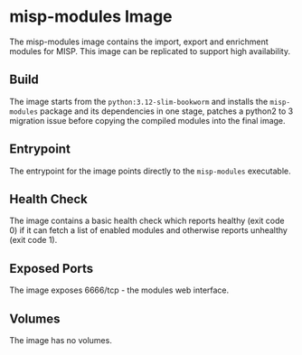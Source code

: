 <!--
SPDX-FileCopyrightText: 2024 Jisc Services Limited
SPDX-FileContributor: Joe Pitt
SPDX-FileContributor: James Ellor

SPDX-License-Identifier: GPL-3.0-only
-->
# misp-modules Image

The misp-modules image contains the import, export and enrichment modules for MISP. This image can
be replicated to support high availability.

## Build

The image starts from the `python:3.12-slim-bookworm` and installs the `misp-modules` package and
its dependencies in one stage, patches a python2 to 3 migration issue before copying the compiled
modules into the final image.

## Entrypoint

The entrypoint for the image points directly to the `misp-modules` executable.

## Health Check

The image contains a basic health check which reports healthy (exit code 0) if it can fetch a list
of enabled modules and otherwise reports unhealthy (exit code 1).

## Exposed Ports

The image exposes 6666/tcp - the modules web interface.

## Volumes

The image has no volumes.
